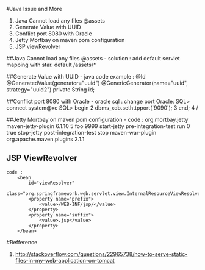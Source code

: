#Java Issue and More
1. Java Cannot load any files @assets 
2. Generate Value with UUID
3. Conflict port 8080 with Oracle 
4. Jetty Mortbay on maven pom configuration 
5. JSP viewRevolver 

##Java Cannot load any files @assets 
	- solution : add default servlet mapping with star. 
		<servlet-mapping>
			<servlet-name>default</servlet-name>
			<url-pattern>/assets/*</url-pattern>
		</servlet-mapping>

##Generate Value with UUID
	- java code example : 
		@Id
		@GeneratedValue(generator="uuid")
		@GenericGenerator(name="uuid", strategy="uuid2")
		private String id;

##Conflict port 8080 with Oracle
	- oracle sql :
		change port Oracle: 
        SQL> connect system@xe
        SQL> begin
          2  dbms_xdb.sethttpport('9090');
          3  end;
          4  /

##Jetty Mortbay on maven pom configuration 
	- code :
		<build>
			<plugins>
					<plugin>
						<groupId>org.mortbay.jetty</groupId>
						<artifactId>maven-jetty-plugin</artifactId>
						<version>6.1.10</version>
						<configuration>
							<scanIntervalSeconds>5</scanIntervalSeconds>
							<stopKey>foo</stopKey>
							<stopPort>9999</stopPort>
						</configuration>
						<executions>
							<execution>
								<id>start-jetty</id>
								<phase>pre-integration-test</phase>
								<goals>
									<goal>run</goal>
								</goals>
								<configuration>
									<scanIntervalSeconds>0</scanIntervalSeconds>
									<daemon>true</daemon>
								</configuration>
							</execution>
							<execution>
								<id>stop-jetty</id>
								<phase>post-integration-test</phase>
								<goals>
									<goal>stop</goal>
								</goals>
							</execution>
						</executions>
					</plugin>
				<!-- Build war -->
					<plugin>
						<artifactId>maven-war-plugin</artifactId>
						<groupId>org.apache.maven.plugins</groupId>
						<version>2.1.1</version>
					</plugin>
			</plugins>
		</build>

## JSP ViewRevolver
	code : 
		<bean
			id="viewResolver"
			class="org.springframework.web.servlet.view.InternalResourceViewResolver">
			<property name="prefix">
				<value>/WEB-INF/jsp/</value>
			</property>
			<property name="suffix">
				<value>.jsp</value>
			</property>
		</bean>
#Refference 
1. http://stackoverflow.com/questions/22965738/how-to-serve-static-files-in-my-web-application-on-tomcat